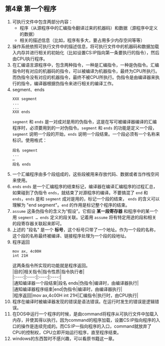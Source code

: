 ## 第4章 第一个程序     
1.  可执行文件中包含两部分内容：    
    + 程序（从源程序中的汇编指令翻译过来的机器码）和数据（源程序中定义的数据）   
    + 相关的描述信息（比如，程序有多大，要占用多少内存空间等等）     
2.  操作系统依照可执行文件中的描述信息，将可执行文件中的机器码和数据加载入内存并进行相关的初始化（比如设置CS:IP指向第一条要执行的指令），然后由CPU执行程序。     
3.  在汇编语言源程序中，包含两种指令，一种是汇编指令，一种是伪指令。汇编指令时有对应的机器码的指令，可以被编译为机器指令，最终为CPU所执行。而伪指令没有对应的机器指令，最终不被CPU所执行。伪指令是由编译器来执行的指令，编译器根据伪指令来进行相关的编译工作。        
4.  segment、ends     
    ```
    XXX segment
    ...
    ...
    XXX ends
    ```
    `segment` 和 `ends` 是一对成对是用的伪指令，这是在写可被编译器编译的汇编程序时，必须要用到的一对伪指令。`segment` 和 `ends` 的功能是定义一个段，`segment` 说明一个段的开始，`ends` 说明一个段结束。一个段必须有一个名称来标识。使用格式：    
    ```
    段名 segment
    ...
    …
    段名 ends
    ```
5.  一个汇编程序由多个段组成的，这些段被用来存放代码、数据或者当作栈空间来使用。     
6.  `ends` `ends` 是一个汇编程序的结束标记，编译器在编译汇编程序的过程汇总，如果碰到了伪指令 `ends`，就结束了对源程序的编译。不要搞混了 `end` 和 `ends`，`ends` 是和 `segment` 成对是用的，标记一个段的结束， `ends` 的含义可以理解为 "end segment"。`end` 的作用是标记整个程序的结束。     
7.  `assume` 这条伪指令的含义为“假设”。它假设 __某一段寄存器__ 和程序中的某一个用 `segment … ends` 定义的段关联。记着用 `assume` 将有特定用途的段和相关的段寄存器关联起来即可。     
8.  上述的 "段名" 是一个 __标号__，这个标号只带了一个地址。作为一个段的名称，这个段的名称最终被编译、链接程序处理为一个段的段地址。      
9.  程序返回      
    ```
    mov ax, 4c00H
    int 21H
    ```
    这两条指令所实现的功能就是程序返回。      
    |目的|相关指令|指令性质|指令执行者|   
    |:----:|:----:|:----:|:----:|   
    |通知编译器一个段结束|段名 ends|伪指令|编译时，由编译器执行|      
    |通知编译器程序结束|end|伪指令|编译时，由编译器执行|    
    |程序返回|mov ax,4c00H int 21H|汇编指令|执行时，由CPU执行|    
10.  程序在编译时被编译器发现的错误是语法错误。在运行时发生的错误是逻辑错误。     
11.  在DOS中运行一个程序的时候，是由command将程序从可执行文件中加载入内存，并使其得以执行。因为command的程序加载，设置CS:IP指向程序的入口的操作是连续完成的。而CS:IP一指向程序的入口，command就放弃了CPU的控制权，CPU立即开始运行程序，直至程序结束。      
12.  windows的东西暂时不感兴趣，可以看原书籍这一章。      
